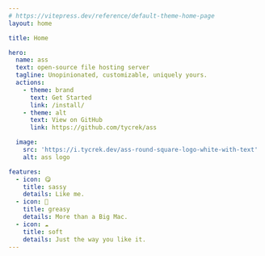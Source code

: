 ```yaml
---
# https://vitepress.dev/reference/default-theme-home-page
layout: home

title: Home

hero:
  name: ass
  text: open-source file hosting server
  tagline: Unopinionated, customizable, uniquely yours.
  actions:
    - theme: brand
      text: Get Started
      link: /install/
    - theme: alt
      text: View on GitHub
      link: https://github.com/tycrek/ass

  image:
    src: 'https://i.tycrek.dev/ass-round-square-logo-white-with-text'
    alt: ass logo

features:
  - icon: 😋
    title: sassy
    details: Like me.
  - icon: 🍔
    title: greasy
    details: More than a Big Mac.
  - icon: ☁️
    title: soft
    details: Just the way you like it.
---
```


